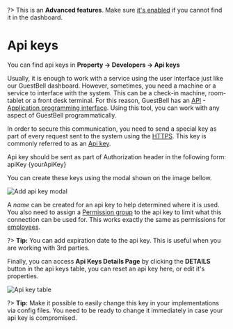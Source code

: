 ?> This is an **Advanced features**. Make sure [it's enabled](overview.md?id=advanced-features) if you cannot find it in the dashboard.

# Api keys

You can find api keys in **Property -> Developers -> Api keys**

Usually, it is enough to work with a service using the user interface just like our GuestBell dashboard. However, sometimes, you need a machine or a service to interface with the system. This can be a check-in machine, room-tablet or a front desk terminal. For this reason, GuestBell has an [API](https://api.guestbell.com) - [Application programming interface](https://en.wikipedia.org/wiki/Application_programming_interface). Using this tool, you can work with any aspect of GuestBell programmatically.

In order to secure this communication, you need to send a special key as part of every request sent to the system using the [HTTPS](https://en.wikipedia.org/wiki/HTTPS). This key is commonly referred to as an [Api key](https://en.wikipedia.org/wiki/Application_programming_interface_key).

Api key should be sent as part of Authorization header in the following form:
apiKey {yourApiKey}

You can create these keys using the modal shown on the image bellow.

![Add api key modal](https://static.guestbell.com/img/docs/api-keys/modal.jpg)

A _name_ can be created for an api key to help determined where it is used. You also need to assign a [Permission group](permissions.md) to the api key to limit what this connection can be used for. This works exactly the same as permissions for [employees](staff.md).

?> **Tip:** You can add expiration date to the api key. This is useful when you are working with 3rd parties.

Finally, you can access **Api Keys Details Page** by clicking the **DETAILS** button in the api keys table, you can reset an api key here, or edit it's properties.

![Api key table](https://static.guestbell.com/img/docs/api-keys/table.jpg)

?> **Tip:** Make it possible to easily change this key in your implementations via config files. You need to be ready to change it immediately in case your api key is compromised.
